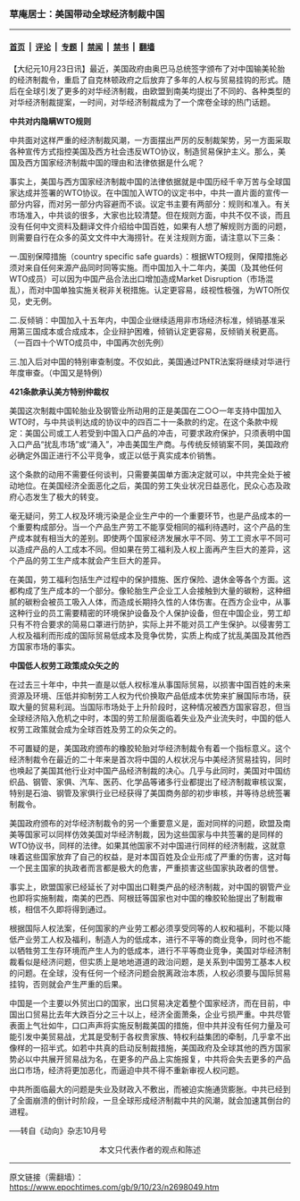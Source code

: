 ### 草庵居士：美国带动全球经济制裁中国

---

#### [首页](../../../..?n2698049) &nbsp;|&nbsp; [评论](../../../../../epoch-comment?n2698049) &nbsp;|&nbsp; [专题](../../../../../epoch-special?n2698049) &nbsp;|&nbsp; [禁闻](../../../../../epoch-news?n2698049) &nbsp;|&nbsp; [禁书](../../../../../books?n2698049) &nbsp;|&nbsp; [翻墙](https://github.com/gfw-breaker/nogfw/blob/master/README.md?n2698049)


<div class="post_content" id="artbody" itemprop="articleBody">
 <!-- article content begin -->
 <p>
  【大纪元10月23日讯】最近，美国政府由奥巴马总统签字颁布了对中国输美轮胎的经济制裁令，重启了自克林顿政府之后放弃了多年的人权与贸易挂钩的形式。随后在全球引发了更多的对华经济制裁，由欧盟到南美均提出了不同的、各种类型的对华经济制裁提案，一时间，对华经济制裁成为了一个席卷全球的热门话题。
 </p>
 <p>
  <b>
   中共对内隐瞒WTO规则
  </b>
 </p>
 <p>
  中共面对这样严重的经济制裁风潮，一方面摆出严厉的反制裁架势，另一方面采取各种宣传方式指控美国及西方社会违反WTO协议，制造贸易保护主义。那么，美国及西方国家经济制裁中国的理由和法律依据是什么呢？
 </p>
 <p>
  事实上，美国与西方国家经济制裁中国的法律依据就是中国历经千辛万苦与全球国家达成并签署的WTO协议。在中国加入WTO的议定书中，中共一直片面的宣传一部分内容，而对另一部分内容避而不谈。议定书主要有两部分：规则和准入。有关
  <br/>
  市场准入，中共谈的很多，大家也比较清楚。但在规则方面，中共不仅不谈，而且没有任何中文资料及翻译文件介绍给中国百姓，如果有人想了解规则方面的问题，则需要自行在众多的英文文件中大海捞针。在关注规则方面，请注意以下三条：
 </p>
 <p>
  一.国别保障措施（country specific safe guards）：根据WTO规则，保障措施必须对来自任何来源产品同时同等实施。而中国加入十二年内，美国（及其他任何WTO成员）可以因为中国产品合法出口增加造成Market Disruption（市场混乱），而对中国单独实施关税非关税措施。认定更容易，歧视性极强，为WTO所仅见，史无例。
 </p>
 <p>
  二.反倾销：中国加入十五年内，中国企业继续适用非市场经济标准，倾销基准采用第三国成本或合成成本，企业辩护困难，倾销认定更容易，反倾销关税更高。（一百四十个WTO成员中，中国再次创先例）
 </p>
 <p>
  三.加入后对中国的特别审查制度。不仅如此，美国通过PNTR法案将继续对华进行年度审查。（中国又是特例）
 </p>
 <p>
  <b>
   421条款承认美方特别仲裁权
  </b>
 </p>
 <p>
  美国这次制裁中国轮胎业及钢管业所动用的正是美国在二○○一年支持中国加入WTO时，与中共谈判达成的协议中的四百二十一条款的约定。在这个条款中规定：美国公司或工人若受到中国入口产品的冲击，可要求政府保护，只须表明中国入口产品“扰乱市场”或“涌入”，冲击美国生产商。与传统反倾销案不同，美国政府必确定外国正进行不公平竞争，或正以低于真实成本价销售。
 </p>
 <p>
  这个条款的动用不需要任何谈判，只需要美国单方面决定就可以，中共完全处于被动地位。在美国经济全面恶化之后，美国的劳工失业状况日益恶化，民众心态及政府心态发生了极大的转变。
 </p>
 <p>
  毫无疑问，劳工人权及环境污染是企业生产中的一个重要环节，也是产品成本的一个重要构成部分。当一个产品生产劳工不能享受相同的福利待遇时，这个产品的生产成本就有相当大的差别。即使两个国家经济发展水平不同、劳工工资水平不同可以造成产品的人工成本不同。但如果在劳工福利及人权上面再产生巨大的差异，这个产品的劳工生产成本就会产生巨大的差异。
 </p>
 <p>
  在美国，劳工福利包括生产过程中的保护措施、医疗保险、退休金等各个方面。这都构成了生产成本的一个部分。像轮胎生产企业工人会接触到大量的碳粉，这种细腻的碳粉会被员工吸入人体，而造成长期持久性的人体伤害。在西方企业中，从事这种行业的员工需要精密的环境保护设备及个人保护设备，但在中国企业，劳工却只有不符合要求的简易口罩进行防护，实际上并不能对员工产生保护。以侵害劳工人权及福利而形成的国际贸易低成本及竞争优势，实质上构成了扰乱美国及其他西方国家市场的事实。
 </p>
 <p>
  <b>
   中国低人权劳工政策成众矢之的
  </b>
 </p>
 <p>
  在过去三十年中，中共一直是以低人权标准从事国际贸易，以损害中国百姓的未来资源及环境、压低并抑制劳工人权为代价换取产品低成本优势来扩展国际市场，获取大量的贸易利润。当国际市场处于上升阶段时，这种情况被西方国家容忍，但当全球经济陷入危机之中时，本国的劳工阶层面临着失业及产业流失时，中国的低人权劳工政策就会成为全球百姓及劳工的众矢之的。
 </p>
 <p>
  不可置疑的是，美国政府颁布的橡胶轮胎对华经济制裁令有着一个指标意义。这个经济制裁令在最近的二十年来是首次将中国的人权状况与中美经济贸易挂钩，同时也唤起了美国其他行业对中国产品经济制裁的决心。几乎与此同时，美国对中国纺织品、钢管、家俱、汽车、医药、化学品等诸多行业都提出了经济制裁审核议案，特别是石油、钢管及家俱行业已经获得了美国商务部的初步审核，并等待总统签署制裁令。
 </p>
 <p>
  美国政府颁布的对华经济制裁令的另一个重要意义是，面对同样的问题，欧盟及南美等国家可以同样仿效美国对华经济制裁，因为这些国家与中共签署的是同样的WTO协议书，同样的法律。如果其他国家不对中国进行同样的经济制裁，这就意
  <br/>
  味着这些国家放弃了自己的权益，是对本国百姓及企业形成了严重的伤害，这对每一个民主国家的执政者而言都是极大的危害，严重损害这些国家执政者的信誉。
 </p>
 <p>
  事实上，欧盟国家已经延长了对中国出口鞋类产品的经济制裁，对中国的钢管产业也即将实施制裁，南美的巴西、阿根廷等国家也对中国的橡胶轮胎提出了制裁审核，相信不久即将得到通过。
 </p>
 <p>
  根据国际人权法案，任何国家的产业劳工都必须享受同等的人权和福利，不能以降低产业劳工人权及福利，制造人为的低成本，进行不平等的商业竞争，同时也不能以牺牲劳工生存环境而产生人为的低成本，进行不平等商业竞争，美国对华经济制裁看似是经济问题，但实质上是地地道道的政治问题，是关系到中国劳工基本人权的问题。在全球，没有任何一个经济问题会脱离政治本质，人权必须要与国际贸易挂钩，否则就会产生严重的后果。
 </p>
 <p>
  中国是一个主要以外贸出口的国家，出口贸易决定着整个国家经济，而在目前，中国出口贸易比去年大跌百分之三十以上，经济全面萧条，企业亏损严重。中共尽管表面上气壮如牛，口口声声将实施反制裁美国的措施，但中共并没有任何力量及可能引发中美贸易战，尤其是受制于各权贵家族、特权利益集团的牵制，几乎拿不出像样的一招半式。如若中共真的启动反制裁措施，美国政府及全球其他的西方国家势必以中共展开贸易战为名，在更多的产品上实施报复，中共将会失去更多的产品出口市场，经济将更加恶化，而逼迫中共不得不重新审视人权问题。
 </p>
 <p>
  中共所面临最大的问题是失业及财政入不敷出，而被迫实施通货膨胀。中共已经到了全面崩溃的倒计时阶段，一旦全球形成经济制裁中共的风潮，就会加速其倒台的进程。
 </p>
 <p>
  ──转自《动向》杂志10月号
  <font color="#ffffff">
   (http://www.dajiyuan.com)
  </font>
  <br/>
  <center>
   <font class="GY13">
    本文只代表作者的观点和陈述
   </font>
  </center>
 </p>
 <!-- article content end -->
 <div id="below_article_ad">
 </div>
</div>


---

原文链接（需翻墙）：https://www.epochtimes.com/gb/9/10/23/n2698049.htm